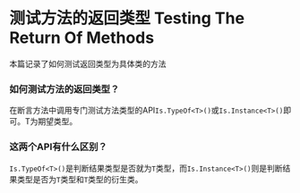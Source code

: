 # 测试方法的返回类型 Testing The Return Of Methods
本篇记录了如何测试返回类型为具体类的方法

### 如何测试方法的返回类型？
在断言方法中调用专门测试方法类型的API`Is.TypeOf<T>()`或`Is.Instance<T>()`即可。T为期望类型。

### 这两个API有什么区别？
`Is.TypeOf<T>()`是判断结果类型是否就为`T`类型，而`Is.Instance<T>()`则是判断结果类型是否为`T`类型和`T`类型的衍生类。
